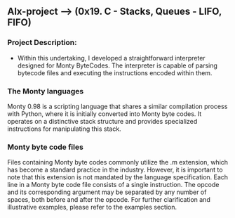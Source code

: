 ## Alx-project --> (0x19. C - Stacks, Queues - LIFO, FIFO)

### Project Description: 
- Within this undertaking, I developed a straightforward interpreter designed for Monty ByteCodes. The interpreter is capable of parsing bytecode files and executing the instructions encoded within them.

### The Monty languages
Monty 0.98 is a scripting language that shares a similar compilation process with Python, where it is initially converted into Monty byte codes. It operates on a distinctive stack structure and provides specialized instructions for manipulating this stack.

### Monty byte code files
Files containing Monty byte codes commonly utilize the .m extension, which has become a standard practice in the industry. However, it is important to note that this extension is not mandated by the language specification. Each line in a Monty byte code file consists of a single instruction. The opcode and its corresponding argument may be separated by any number of spaces, both before and after the opcode. For further clarification and illustrative examples, please refer to the examples section.
